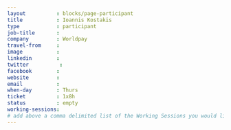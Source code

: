 ```yaml
---
layout          : blocks/page-participant
title           : Ioannis Kostakis
type            : participant
job-title       :
company         : Worldpay
travel-from     :
image           :
linkedin        :
twitter          :
facebook        :
website         :
email           :
when-day        : Thurs
ticket          : 1x8h
status          : empty
working-sessions:
# add above a comma delimited list of the Working Sessions you would like to attend (use the session's title)
---
```


<!-- put more details about participant here -->
